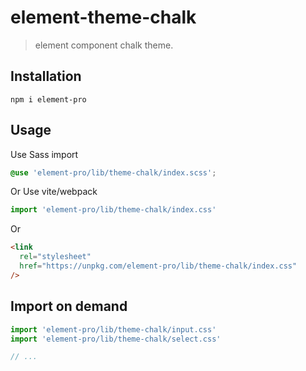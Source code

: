 # element-theme-chalk

> element component chalk theme.

## Installation

```shell
npm i element-pro
```

## Usage

Use Sass import

```css
@use 'element-pro/lib/theme-chalk/index.scss';
```

Or Use vite/webpack

```javascript
import 'element-pro/lib/theme-chalk/index.css'
```

Or

```html
<link
  rel="stylesheet"
  href="https://unpkg.com/element-pro/lib/theme-chalk/index.css"
/>
```

## Import on demand

```javascript
import 'element-pro/lib/theme-chalk/input.css'
import 'element-pro/lib/theme-chalk/select.css'

// ...
```

